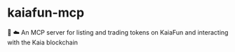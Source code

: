 # kaiafun-mcp
🐍 ☁️ An MCP server for listing and trading tokens on KaiaFun and interacting with the Kaia blockchain
